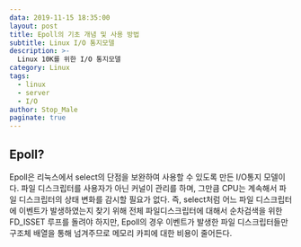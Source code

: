 ```yaml
---
data: 2019-11-15 18:35:00
layout: post
title: Epoll의 기초 개념 및 사용 방법
subtitle: Linux I/O 통지모델
description: >-
  Linux 10K를 위한 I/O 통지모델
category: Linux
tags:
  - linux
  - server
  - I/O
author: Stop_Male
paginate: true
---
```

## Epoll?
Epoll은 리눅스에서 select의 단점을 보완하여 사용할 수 있도록 만든 I/O통지 모델이다. 파일 디스크립터를 사용자가 아닌 커널이 관리를 하며, 그만큼 CPU는 계속해서 파일 디스크립터의 상태 변화를 감시할 필요가 없다. 즉, select처럼 어느 파일 디스크립터에 이벤트가 발생하였는지 찾기 위해 전체 파일디스크립터에 대해서 순차검색을 위한 FD_ISSET 루프를 돌려야 하지만, Epoll의 경우 이벤트가 발생한 파일 디스크립터들만 구조체 배열을 통해 넘겨주므로 메모리 카피에 대한 비용이 줄어든다.

